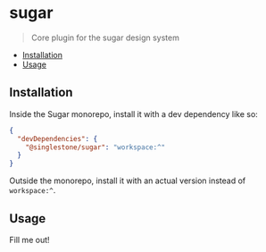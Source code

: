 # sugar

> Core plugin for the sugar design system

<!-- START doctoc generated TOC please keep comment here to allow auto update -->
<!-- DON'T EDIT THIS SECTION, INSTEAD RE-RUN doctoc TO UPDATE -->

- [Installation](#installation)
- [Usage](#usage)

<!-- END doctoc generated TOC please keep comment here to allow auto update -->

## Installation

Inside the Sugar monorepo, install it with a dev dependency like so:

```json
{
  "devDependencies": {
    "@singlestone/sugar": "workspace:^"
  }
}
```

Outside the monorepo, install it with an actual version instead of `workspace:^`.

## Usage

Fill me out!

